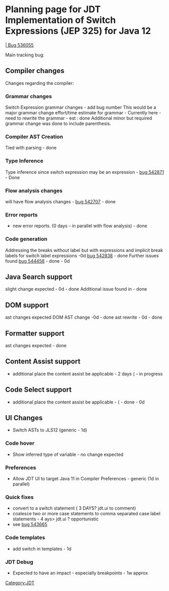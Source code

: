 # Planning page for JDT Implementation of Switch Expressions (JEP 325) for Java 12


[|
Bug 536055](https://bugs.eclipse.org/bugs/showdependencytree.cgi?id=536055&hide_resolved=1)

Main tracking bug:

## Compiler changes

Changes regarding the compiler:

### Grammar changes

Switch Expression grammar changes - add bug number This would be a major
grammar change effort/time estimate for grammar - Currently here - need
to rewrite the grammar - est : done Additional minor but required
grammar change was done to include parenthesis.

### Compiler AST Creation

Tied with parsing - done

### Type Inference

Type inference since switch expression may be an expression -
[bug 542871](https://bugs.eclipse.org/bugs/show_bug.cgi?id=542871) -
Done

### Flow analysis changes

will have flow analysis changes -
[bug 542707](https://bugs.eclipse.org/bugs/show_bug.cgi?id=542707) -
done

### Error reports

  - new error reports. (0 days - in parallel with flow analysis) - done

### Code generation

Addressing the breaks without label but with expressions and implicit
break labels for switch label expressions -0d
[bug 542838](https://bugs.eclipse.org/bugs/show_bug.cgi?id=542838) -
done Further issues found
[bug 544458](https://bugs.eclipse.org/bugs/show_bug.cgi?id=544458) -
done - 0d

## Java Search support

slight change expected - 0d  - done Additional issue found in  - done

## DOM support

ast changes expected DOM AST change -0d - done
ast rewrite - 0d - done

## Formatter support

ast changes expected - done

## Content Assist support

  - additional place the content assist be applicable - 2 days ( - in
    progress

## Code Select support

  - additional place the content assist be applicable - ( - done - 0d

## UI Changes

  - Switch ASTs to JLS12 (generic - 1d)

### Code hover

  - Show inferred type of variable - no change expected

### Preferences

  - Allow JDT UI to target Java 11 in Compiler Preferences - generic (1d
    in parallel)

### Quick fixes

  - convert to a switch statement ( 3 DAYS? jdt.ui to comment)
  - coalesce two or more case statements to comma separated case label
    statements - 4 ays\> jdt.ui ? opportunistic
  - see
    [bug 543665](https://bugs.eclipse.org/bugs/show_bug.cgi?id=543665)

### Code templates

  - add switch in templates - 1d

### JDT Debug

  - Expected to have an impact - especially breakpoints - 1w approx

[Category:JDT](Category:JDT "wikilink")